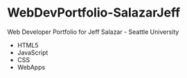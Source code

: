 # WebDevPortfolio-SalazarJeff
<div class=title-content>

Web Developer Portfolio for Jeff Salazar - Seattle University

</div>

<div>
<ul>
<li>HTML5</li>
<li>JavaScript</li>
<li>CSS</li>
<li>WebApps</li>
</ul>

</div>
